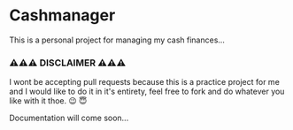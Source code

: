 # Cashmanager
This is a personal project for managing my cash finances...  
### :warning::warning::warning: DISCLAIMER :warning::warning::warning: 
I wont be accepting pull requests because this is a practice project for me and I would like to do it in it's entirety, feel free to fork and do whatever you like with it thoe. :wink: :innocent:

Documentation will come soon...
